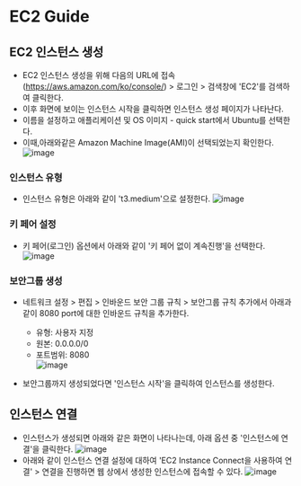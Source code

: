 # EC2 Guide

## EC2 인스턴스 생성
- EC2 인스턴스 생성을 위해 다음의 URL에 접속(https://aws.amazon.com/ko/console/) > 로그인 > 검색창에 'EC2'를 검색하여 클릭한다.
- 이후 화면에 보이는 인스턴스 시작을 클릭하면 인스턴스 생성 페이지가 나타난다.
- 이름을 설정하고 애플리케이션 및 OS 이미지 - quick start에서 Ubuntu를 선택한다.
- 이때,아래와같은 Amazon Machine Image(AMI)이 선택되었는지 확인한다.
![image](https://github.com/kyusooK/ec2-guide/assets/123912988/fe02d94c-4719-4ee7-8358-ae7e1820446f)

### 인스턴스 유형 
- 인스턴스 유형은 아래와 같이 't3.medium'으로 설정한다.
![image](https://github.com/kyusooK/ec2-guide/assets/123912988/b18c0484-df52-4f71-891c-8e000c531344)

### 키 페어 설정
- 키 페어(로그인) 옵션에서 아래와 같이 '키 페어 없이 계속진행'을 선택한다.
![image](https://github.com/kyusooK/ec2-guide/assets/123912988/50f0f295-5dae-4523-957d-afcf3caa9bde)

### 보안그룹 생성
- 네트워크 설정 > 편집 > 인바운드 보안 그룹 규칙 > 보안그룹 규칙 추가에서 아래과 같이 8080 port에 대한 인바운드 규칙을 추가한다.
    - 유형: 사용자 지정 <br>
    - 원본: 0.0.0.0/0 <br>
    - 포트범위: 8080 <br>
![image](https://github.com/kyusooK/ec2-guide/assets/123912988/b07c8d9a-b4d9-45da-b969-08b5325b0cb9)

- 보안그룹까지 생성되었다면 '인스턴스 시작'을 클릭하여 인스턴스를 생성한다.

## 인스턴스 연결
- 인스턴스가 생성되면 아래와 같은 화면이 나타나는데, 아래 옵션 중 '인스턴스에 연결'을 클릭한다.
![image](https://github.com/kyusooK/ec2-guide/assets/123912988/b98c7790-5909-482a-9bc1-8569daf384c4)
- 아래와 같이 인스턴스 연결 설정에 대하여 'EC2 Instance Connect을 사용하여 연결' > 연결을 진행하면 웹 상에서 생성한 인스턴스에 접속할 수 있다.
![image](https://github.com/kyusooK/ec2-guide/assets/123912988/dc77b247-7a1f-4acb-862c-78a289dccaa1)
